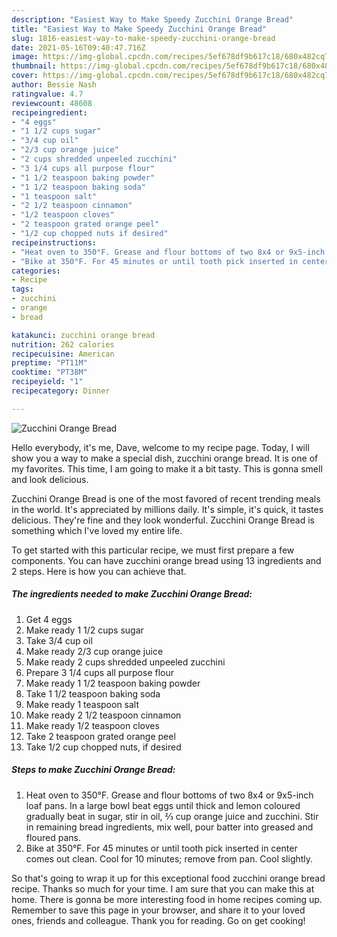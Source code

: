 ```yaml
---
description: "Easiest Way to Make Speedy Zucchini Orange Bread"
title: "Easiest Way to Make Speedy Zucchini Orange Bread"
slug: 1816-easiest-way-to-make-speedy-zucchini-orange-bread
date: 2021-05-16T09:40:47.716Z
image: https://img-global.cpcdn.com/recipes/5ef678df9b617c18/680x482cq70/zucchini-orange-bread-recipe-main-photo.jpg
thumbnail: https://img-global.cpcdn.com/recipes/5ef678df9b617c18/680x482cq70/zucchini-orange-bread-recipe-main-photo.jpg
cover: https://img-global.cpcdn.com/recipes/5ef678df9b617c18/680x482cq70/zucchini-orange-bread-recipe-main-photo.jpg
author: Bessie Nash
ratingvalue: 4.7
reviewcount: 48608
recipeingredient:
- "4 eggs"
- "1 1/2 cups sugar"
- "3/4 cup oil"
- "2/3 cup orange juice"
- "2 cups shredded unpeeled zucchini"
- "3 1/4 cups all purpose flour"
- "1 1/2 teaspoon baking powder"
- "1 1/2 teaspoon baking soda"
- "1 teaspoon salt"
- "2 1/2 teaspoon cinnamon"
- "1/2 teaspoon cloves"
- "2 teaspoon grated orange peel"
- "1/2 cup chopped nuts if desired"
recipeinstructions:
- "Heat oven to 350°F. Grease and flour bottoms of two 8x4 or 9x5-inch loaf pans. In a large bowl beat eggs until thick and lemon coloured gradually beat in sugar, stir in oil, ⅔ cup orange juice and zucchini. Stir in remaining bread ingredients, mix well, pour batter into greased and floured pans."
- "Bike at 350°F. For 45 minutes or until tooth pick inserted in center comes out clean. Cool for 10 minutes; remove from pan. Cool slightly."
categories:
- Recipe
tags:
- zucchini
- orange
- bread

katakunci: zucchini orange bread 
nutrition: 262 calories
recipecuisine: American
preptime: "PT11M"
cooktime: "PT38M"
recipeyield: "1"
recipecategory: Dinner

---
```



![Zucchini Orange Bread](https://img-global.cpcdn.com/recipes/5ef678df9b617c18/680x482cq70/zucchini-orange-bread-recipe-main-photo.jpg)

Hello everybody, it's me, Dave, welcome to my recipe page. Today, I will show you a way to make a special dish, zucchini orange bread. It is one of my favorites. This time, I am going to make it a bit tasty. This is gonna smell and look delicious.

Zucchini Orange Bread is one of the most favored of recent trending meals in the world. It's appreciated by millions daily. It's simple, it's quick, it tastes delicious. They're fine and they look wonderful. Zucchini Orange Bread is something which I've loved my entire life.




To get started with this particular recipe, we must first prepare a few components. You can have zucchini orange bread using 13 ingredients and 2 steps. Here is how you can achieve that.

<!--inarticleads1-->

##### The ingredients needed to make Zucchini Orange Bread:

1. Get 4 eggs
1. Make ready 1 1/2 cups sugar
1. Take 3/4 cup oil
1. Make ready 2/3 cup orange juice
1. Make ready 2 cups shredded unpeeled zucchini
1. Prepare 3 1/4 cups all purpose flour
1. Make ready 1 1/2 teaspoon baking powder
1. Take 1 1/2 teaspoon baking soda
1. Make ready 1 teaspoon salt
1. Make ready 2 1/2 teaspoon cinnamon
1. Make ready 1/2 teaspoon cloves
1. Take 2 teaspoon grated orange peel
1. Take 1/2 cup chopped nuts, if desired




<!--inarticleads2-->

##### Steps to make Zucchini Orange Bread:

1. Heat oven to 350°F. Grease and flour bottoms of two 8x4 or 9x5-inch loaf pans. In a large bowl beat eggs until thick and lemon coloured gradually beat in sugar, stir in oil, ⅔ cup orange juice and zucchini. Stir in remaining bread ingredients, mix well, pour batter into greased and floured pans.
1. Bike at 350°F. For 45 minutes or until tooth pick inserted in center comes out clean. Cool for 10 minutes; remove from pan. Cool slightly.




So that's going to wrap it up for this exceptional food zucchini orange bread recipe. Thanks so much for your time. I am sure that you can make this at home. There is gonna be more interesting food in home recipes coming up. Remember to save this page in your browser, and share it to your loved ones, friends and colleague. Thank you for reading. Go on get cooking!
